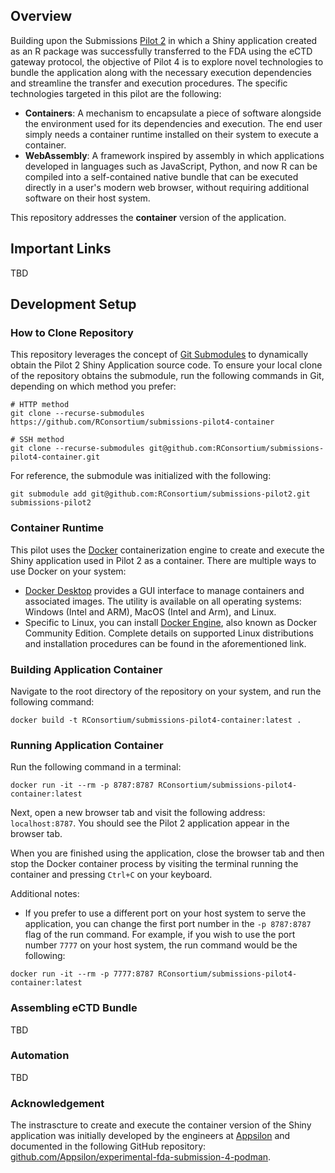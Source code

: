 ## Overview

Building upon the Submissions [Pilot 2](https://github.com/RConsortium/submissions-pilot2) in which a Shiny application created as an R package was successfully transferred to the FDA using the eCTD gateway protocol, the objective of Pilot 4 is to explore novel technologies to bundle the application along with the necessary execution dependencies and streamline the transfer and execution procedures. The specific technologies targeted in this pilot are the following:

* __Containers__: A mechanism to encapsulate a piece of software alongside the environment used for its dependencies and execution. The end user simply needs a container runtime installed on their system to execute a container.
* __WebAssembly__: A framework inspired by assembly in which applications developed in languages such as JavaScript, Python, and now R can be compiled into a self-contained native bundle that can be executed directly in a user's modern web browser, without requiring additional software on their host system.

This repository addresses the **container** version of the application.

## Important Links

TBD

## Development Setup

### How to Clone Repository

This repository leverages the concept of [Git Submodules](https://www.atlassian.com/git/tutorials/git-submodule) to dynamically obtain the Pilot 2 Shiny Application source code. To ensure your local clone of the repository obtains the submodule, run the following commands in Git, depending on which method you prefer:

```
# HTTP method
git clone --recurse-submodules https://github.com/RConsortium/submissions-pilot4-container

# SSH method
git clone --recurse-submodules git@github.com:RConsortium/submissions-pilot4-container.git
```

For reference, the submodule was initialized with the following:

```
git submodule add git@github.com:RConsortium/submissions-pilot2.git submissions-pilot2
```

### Container Runtime

This pilot uses the [Docker](https://www.docker.com/) containerization engine to create and execute the Shiny application used in Pilot 2 as a container. There are multiple ways to use Docker on your system:

* [Docker Desktop](https://www.docker.com/products/docker-desktop/) provides a GUI interface to manage containers and associated images. The utility is available on all operating systems: Windows (Intel and ARM), MacOS (Intel and Arm), and Linux.
* Specific to Linux, you can install [Docker Engine](https://docs.docker.com/engine/install/), also known as Docker Community Edition. Complete details on supported Linux distributions and installation procedures can be found in the aforementioned link.

### Building Application Container

Navigate to the root directory of the repository on your system, and run the following command:

```
docker build -t RConsortium/submissions-pilot4-container:latest .
```

### Running Application Container

Run the following command in a terminal:

```
docker run -it --rm -p 8787:8787 RConsortium/submissions-pilot4-container:latest
```

Next, open a new browser tab and visit the following address: `localhost:8787`. You should see the Pilot 2 application appear in the browser tab.

When you are finished using the application, close the browser tab and then stop the Docker container process by visiting the terminal running the container and pressing `Ctrl+C` on your keyboard.

Additional notes:

* If you prefer to use a different port on your host system to serve the application, you can change the first port number in the `-p 8787:8787` flag of the run command. For example, if you wish to use the port number `7777` on your host system, the run command would be the following:

```
docker run -it --rm -p 7777:8787 RConsortium/submissions-pilot4-container:latest
```

### Assembling eCTD Bundle

TBD

### Automation 

TBD

### Acknowledgement

The instrascture to create and execute the container version of the Shiny application was initially developed by the engineers at [Appsilon](https://www.appsilon.com/) and documented in the following GitHub repository: [github.com/Appsilon/experimental-fda-submission-4-podman](https://github.com/Appsilon/experimental-fda-submission-4-podman).